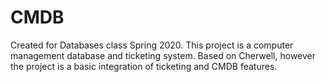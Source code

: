 # CMDB
Created for Databases class Spring 2020. This project is a computer management database and ticketing system. Based on Cherwell, however the project is a basic integration of ticketing and CMDB features.
